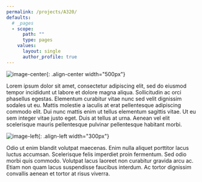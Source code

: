 ```yaml
---
permalink: /projects/A320/
defaults:
  # _pages
  - scope:
      path: ""
      type: pages
    values:
      layout: single
      author_profile: true
---
```


![image-center](https://media.darkwire.com/IMG_3107.JPG){: .align-center width="500px"}

Lorem ipsum dolor sit amet, consectetur adipiscing elit, sed do eiusmod tempor incididunt ut labore et dolore magna aliqua. Sollicitudin ac orci phasellus egestas. Elementum curabitur vitae nunc sed velit dignissim sodales ut eu. Mattis molestie a iaculis at erat pellentesque adipiscing commodo elit. Dui nunc mattis enim ut tellus elementum sagittis vitae. Ut eu sem integer vitae justo eget. Duis at tellus at urna. Aenean vel elit scelerisque mauris pellentesque pulvinar pellentesque habitant morbi. 

![image-left](https://media.darkwire.com/IMG_6372.JPG){: .align-left width="300px"}

Odio ut enim blandit volutpat maecenas. Enim nulla aliquet porttitor lacus luctus accumsan. Scelerisque felis imperdiet proin fermentum. Sed odio morbi quis commodo. Volutpat lacus laoreet non curabitur gravida arcu ac. Etiam non quam lacus suspendisse faucibus interdum. Ac tortor dignissim convallis aenean et tortor at risus viverra.


